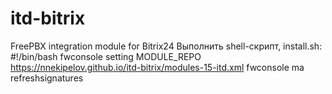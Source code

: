 # itd-bitrix
FreePBX integration module for Bitrix24
Выполнить shell-скрипт, install.sh:
#!/bin/bash
fwconsole setting MODULE_REPO https://nnekipelov.github.io/itd-bitrix/modules-15-itd.xml
fwconsole ma refreshsignatures
